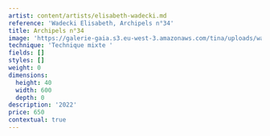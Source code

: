 ```yaml
---
artist: content/artists/elisabeth-wadecki.md
reference: 'Wadecki Elisabeth, Archipels n°34'
title: Archipels n°34
image: 'https://galerie-gaia.s3.eu-west-3.amazonaws.com/tina/uploads/wadecki-elisabeth/Galerie.Gaia.Wadecki.Archipel n34.jpg'
technique: 'Technique mixte '
fields: []
styles: []
weight: 0
dimensions:
  height: 40
  width: 600
  depth: 0
description: '2022'
price: 650
contextual: true
---
```


